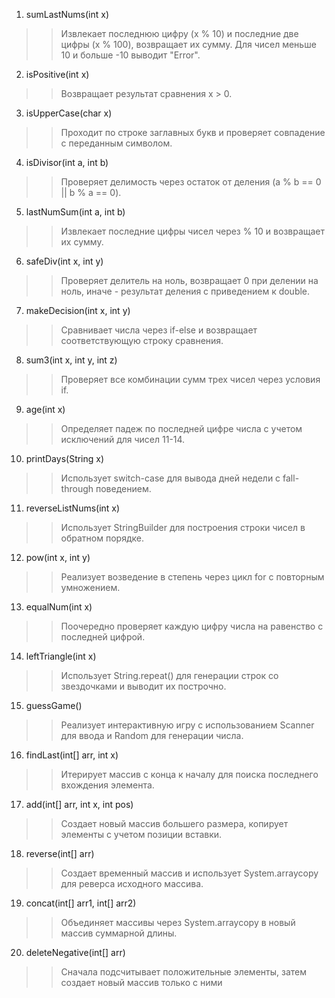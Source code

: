 1. sumLastNums(int x)
>> Извлекает последнюю цифру (x % 10) и последние две цифры (x % 100), возвращает их сумму. Для чисел меньше 10 и больше -10 выводит "Error".

2. isPositive(int x)
>> Возвращает результат сравнения x > 0.

3. isUpperCase(char x)
>> Проходит по строке заглавных букв и проверяет совпадение с переданным символом.

4. isDivisor(int a, int b)
>> Проверяет делимость через остаток от деления (a % b == 0 || b % a == 0).

5. lastNumSum(int a, int b)
>> Извлекает последние цифры чисел через % 10 и возвращает их сумму.

6. safeDiv(int x, int y)
>> Проверяет делитель на ноль, возвращает 0 при делении на ноль, иначе - результат деления с приведением к double.

7. makeDecision(int x, int y)
>> Сравнивает числа через if-else и возвращает соответствующую строку сравнения.

8. sum3(int x, int y, int z)
>> Проверяет все комбинации сумм трех чисел через условия if.

9. age(int x)
>> Определяет падеж по последней цифре числа с учетом исключений для чисел 11-14.

10. printDays(String x)
>> Использует switch-case для вывода дней недели с fall-through поведением.

11. reverseListNums(int x)
>> Использует StringBuilder для построения строки чисел в обратном порядке.

12. pow(int x, int y)
>> Реализует возведение в степень через цикл for с повторным умножением.

13. equalNum(int x)
>> Поочередно проверяет каждую цифру числа на равенство с последней цифрой.

14. leftTriangle(int x)
>> Использует String.repeat() для генерации строк со звездочками и выводит их построчно.

15. guessGame()
>> Реализует интерактивную игру с использованием Scanner для ввода и Random для генерации числа.

16. findLast(int[] arr, int x)
>> Итерирует массив с конца к началу для поиска последнего вхождения элемента.

17. add(int[] arr, int x, int pos)
>> Создает новый массив большего размера, копирует элементы с учетом позиции вставки.

18. reverse(int[] arr)
>> Создает временный массив и использует System.arraycopy для реверса исходного массива.

19. concat(int[] arr1, int[] arr2)
>> Объединяет массивы через System.arraycopy в новый массив суммарной длины.

20. deleteNegative(int[] arr)
>> Сначала подсчитывает положительные элементы, затем создает новый массив только с ними
